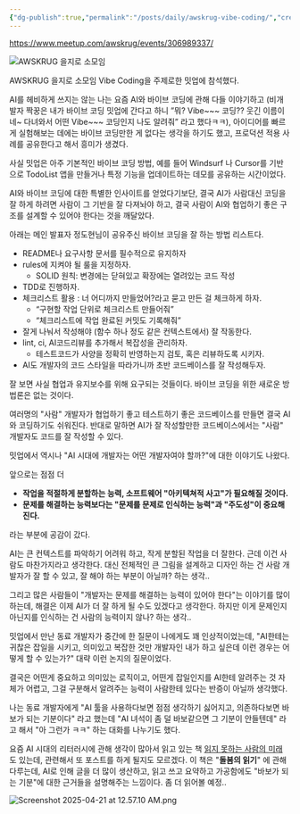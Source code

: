 ```yaml
---
{"dg-publish":true,"permalink":"/posts/daily/awskrug-vibe-coding/","created":"2025-04-20","updated":"2025-04-20T21:55:00"}
---
```


https://www.meetup.com/awskrug/events/306989337/

![AWSKRUG 을지로 소모임](https://secure.meetupstatic.com/photos/event/8/3/8/6/highres_527073670.webp?w=750)

AWSKRUG 을지로 소모임 Vibe Coding을 주제로한 밋업에 참석했다. 

AI를 헤비하게 쓰지는 않는 나는 요즘 AI와 바이브 코딩에 관해 다들 이야기하고 (비개발자 짝꿍은 내가 바이브 코딩 밋업에 간다고 하니 ”뭐? Vibe~~~ 코딩?? 웃긴 이름이네~ 다녀와서 어떤 Vibe~~~ 코딩인지 나도 알려줘” 라고 했다ㅋㅋ), 아이디어를 빠르게 실험해보는 데에는 바이브 코딩만한 게 없다는 생각을 하기도 했고, 프로덕션 적용 사례를 공유한다고 해서 흥미가 생겼다.

사실 밋업은 아주 기본적인 바이브 코딩 방법, 예를 들어 Windsurf 나 Cursor를 기반으로 TodoList 앱을 만들거나 특정 기능을 업데이트하는 데모를 공유하는 시간이었다. 

AI와 바이브 코딩에 대한 특별한 인사이트를 얻었다기보단, 결국 AI가 사람대신 코딩을 잘 하게 하려면 사람이 그 기반을 잘 다져놔야 하고, 결국 사람이 AI와 협업하기 좋은 구조를 설계할 수 있어야 한다는 것을 깨달았다.

아래는 메인 발표자 정도현님이 공유주신 바이브 코딩을 잘 하는 방법 리스트다.

- README나 요구사항 문서를 필수적으로 유지하자
- rules에 지켜야 될 룰을 지정하자.
	- SOLID 원칙: 변경에는 닫혀있고 확장에는 열려있는 코드 작성
- TDD로 진행하자.
- 체크리스트 활용 : 너 어디까지 만들었어?라고 묻고 만든 걸 체크하게 하자.
	- “구현할 작업 단위로 체크리스트 만들어줘”
	- “체크리스트에 작업 완료된 커밋도 기록해줘”
- 잘게 나눠서 작성해야 (함수 하나 정도 같은 컨텍스트에서) 잘 작동한다.
- lint, ci, AI코드리뷰를 추가해서 복잡성을 관리하자.
	- 테스트코드가 사양을 정확히 반영하는지 검토, 혹은 리뷰하도록 시키자.
-  AI도 개발자의 코드 스타일을 따라가니까 초반 코드베이스를 잘 작성해두자.

  
잘 보면 사실 협업과 유지보수를 위해 요구되는 것들이다. 바이브 코딩을 위한 새로운 방법론은 없는 것이다.

여러명의 "사람" 개발자가 협업하기 좋고 테스트하기 좋은 코드베이스를 만들면 결국 AI와 코딩하기도 쉬워진다. 반대로 말하면 AI가 잘 작성할만한 코드베이스에서는 "사람" 개발자도 코드를 잘 작성할 수 있다.

밋업에서 역시나 "AI 시대에 개발자는 어떤 개발자여야 할까?"에 대한 이야기도 나왔다.

앞으로는 점점 더
- **작업을 적절하게 분할하는 능력, 소프트웨어 "아키텍쳐적 사고"가 필요해질 것이다.**
- **문제를 해결하는 능력보다는 "문제를 문제로 인식하는 능력"과 "주도성"이 중요해진다.**

라는 부분에 공감이 갔다. 

AI는 큰 컨텍스트를 파악하기 어려워 하고, 작게 분할된 작업을 더 잘한다. 근데 이건 사람도 마찬가지라고 생각한다. 대신 전체적인 큰 그림을 설계하고 디자인 하는 건 사람 개발자가 잘 할 수 있고, 잘 해야 하는 부분이 아닐까? 하는 생각..

그리고 많은 사람들이 "개발자는 문제를 해결하는 능력이 있어야 한다"는 이야기를 많이 하는데, 해결은 이제 AI가 더 잘 하게 될 수도 있겠다고 생각한다. 하지만 이게 문제인지 아닌지를 인식하는 건 사람의 능력이지 않나? 하는 생각..

밋업에서 만난 동료 개발자가 중간에 한 질문이 나에게도 꽤 인상적이었는데, "AI한테는 귀찮은 잡일을 시키고, 의미있고 복잡한 것만 개발자인 내가 하고 싶은데 이런 경우는 어떻게 할 수 있는가?" 대략 이런 논지의 질문이었다.

결국은 어떤게 중요하고 의미있는 로직이고, 어떤게 잡일인지를 AI한테 알려주는 것 자체가 어렵고, 그걸 구분해서 알려주는 능력이 사람한테 있다는 반증이 아닐까 생각했다.

나는 동료 개발자에게 "AI 툴을 사용하다보면 점점 생각하기 싫어지고, 의존하다보면 바보가 되는 기분이다" 라고 했는데 "AI 녀석이 좀 덜 바보같으면 그 기분이 안들텐데" 라고 해서 "아 그런가 ㅋㅋ" 하는 대화를 나누기도 했다.

요즘 AI 시대의 리터러시에 관해 생각이 많아서 읽고 있는 책 [읽지 못하는 사람의 미래](https://product.kyobobook.co.kr/detail/S000214626114?utm_source=google&utm_medium=cpc&utm_campaign=googleSearch&gt_network=g&gt_keyword=&gt_target_id=aud-901091942354:dsa-1544589327323&gt_campaign_id=9979905549&gt_adgroup_id=132556570510&gad_source=1) 도 있는데, 관련해서 또 포스트를 하게 될지도 모르겠다. 이 책은 "**돌봄의 읽기**" 에 관해 다루는데, AI로 인해 글을 더 많이 생산하고, 읽고 쓰고 요약하고 가공함에도 "바보가 되는 기분"에 대한 근거들을 설명해주는 느낌이다. 좀 더 읽어볼 예정..


![Screenshot 2025-04-21 at 12.57.10 AM.png](/img/user/Screenshot%202025-04-21%20at%2012.57.10%20AM.png)